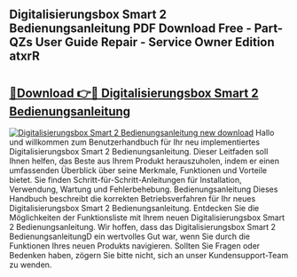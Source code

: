 ## Digitalisierungsbox Smart 2 Bedienungsanleitung PDF Download Free - Part-QZs User Guide Repair - Service Owner Edition atxrR

# <h2><a href="http://df61q07.blite.top/?on=Digitalisierungsbox+Smart+2+Bedienungsanleitung">🔗Download 👉🔴 Digitalisierungsbox Smart 2 Bedienungsanleitung</a></h2>

[![Digitalisierungsbox Smart 2 Bedienungsanleitung new download](https://i.imgur.com/lujVjoI.png)](http://df61q07.blite.top/?on=Digitalisierungsbox+Smart+2+Bedienungsanleitung)
Hallo und willkommen zum Benutzerhandbuch für Ihr neu implementiertes Digitalisierungsbox Smart 2 Bedienungsanleitung. Dieser Leitfaden soll Ihnen helfen, das Beste aus Ihrem Produkt herauszuholen, indem er einen umfassenden Überblick über seine Merkmale, Funktionen und Vorteile bietet. Sie finden Schritt-für-Schritt-Anleitungen für Installation, Verwendung, Wartung und Fehlerbehebung. Bedienungsanleitung Dieses Handbuch beschreibt die korrekten Betriebsverfahren für Ihr neues Digitalisierungsbox Smart 2 Bedienungsanleitung. Entdecken Sie die Möglichkeiten der Funktionsliste mit Ihrem neuen Digitalisierungsbox Smart 2 Bedienungsanleitung. Wir hoffen, dass das Digitalisierungsbox Smart 2 BedienungsanleitungD ein wertvolles Gut war, wenn Sie durch die Funktionen Ihres neuen Produkts navigieren. Sollten Sie Fragen oder Bedenken haben, zögern Sie bitte nicht, sich an unser Kundensupport-Team zu wenden.
